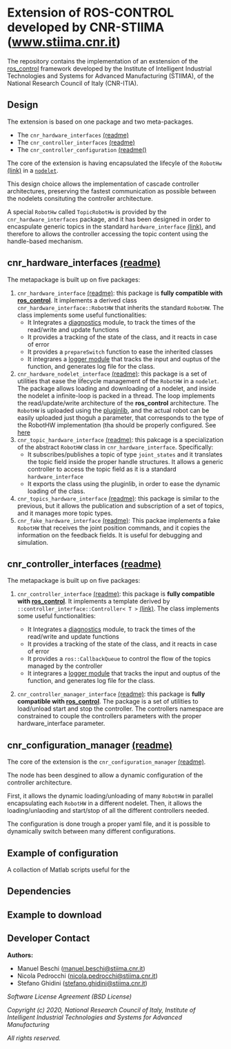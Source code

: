 # Extension of ROS-CONTROL developed by CNR-STIIMA (www.stiima.cnr.it)

The repository contains the implementation of an exstension of the [ros_control](http://wiki.ros.org/ros_control "ros_control") framework developed by the Institute of Intelligent Industrial Technologies and Systems for Advanced Manufacturing (STIIMA), of the National Research Council of Italy (CNR-ITIA).


## Design 

The extension is based on one package and two meta-packages.

* The `cnr_hardware_interfaces` [(readme)](cnr_hardware_interface/README.md)
* The `cnr_controller_interfaces` [(readme)](cnr_hardware_interface/README.md)
* The `cnr_controller_configuration` [(readme()](cnr_controller_configuration/README.md)

The core of the extension is having encapsulated the lifecyle of the `RobotHw` [(link)](https://github.com/ros-controls/ros_control/wiki/hardware_interface) in a [`nodelet`](http://wiki.ros.org/nodelet).

This design choice allows the implementation of cascade controller architectures, preserving the fastest communication as possible between the nodelets consituting the controller architecture. 

A special `RobotHw` called `TopicRobotHw` is provided by the `cnr_hardware_interfaces` package, and it has been designed in order to encaspulate generic topics in the standard `hardware_interface` [(link)](https://github.com/ros-controls/ros_control/wiki/hardware_interface), and therefore to allows the controller accessing the topic content using the handle-based mechanism.  


## cnr_hardware_interfaces [(readme)](cnr_hardware_interfaces/README.md)

The metapackage is built up on five packages: 

1. `cnr_hardware_interface` [(readme)](cnr_hardware_interfaces/cnr_hardware_interface/README.md): this package is **fully compatible with [ros_control](http://wiki.ros.org/ros_control "ros_control")**. It implements a derived class  `cnr_hardware_interface::RobotHW` that inherits the standard `RobotHW`. The class implements some useful functionalities: 
    - It Integrates a [diagnostics](http://wiki.ros.org/diagnostics) module, to track the times of the read/write and update functions 
    - It provides a tracking of the state of the class, and it reacts in case of error
    - It provides a `prepareSwitch` function to ease the inherited classes
    - It integrares a [logger module](www.www) that tracks the input and ouptus of the function, and generates log file for the class. 
2. `cnr_hardware_nodelet_interface` [(readme)](cnr_hardware_interfaces/cnr_hardware_nodelet_interface/README.md): this package is a set of utilities that ease the lifecycle management of the `RobotHW` in a `nodelet`. The package allows loading and downloading of a nodelet, and inside the nodelet a infinite-loop is packed in a thread. The loop implements the read/update/write architecture of the **ros_control** architecture. The `RobotHW` is uploaded using the [pluginlib](http://wiki.ros.org/pluginlib), and the actual robot can be easily uploaded just thoguh a parameter, that corresponds to the type of the RobotHW implementation (tha should be properly configured. See [here](cnr_hardware_interfaces/cnr_hardware_interface/README.md)
3. `cnr_topic_hardware_interface` [(readme)](cnr_hardware_interfaces/cnr_topic_hardware_interface/README.md): this pakcage is a specialization of the abstract `RobotHW` class in `cnr_hardware_interface`. Specifically: 
   - It subscribes/publishes a topic of type `joint_states` and it translates the topic field inside the proper handle structures. It allows a generic controller to access the topic field as it is a standard `hardware_interface`
   - It exports the class using the pluginlib, in order to ease the dynamic loading of the class. 
4. `cnr_topics_hardware_interface` [(readme)](cnr_hardware_interfaces/cnr_topics_hardware_interface/README.md): this package is similar to the previous, but it allows the publication and subscription of a set of topics, and it manages more topic types. 
5. `cnr_fake_hardware_interface` [(readme)](cnr_hardware_interfaces/cnr_fake_hardware_interface/README.md): This packae implements a fake `RobotHW` that receives the joint position commands, and it copies the information on the feedback fields. It is useful for debugging and simulation.

## cnr_controller_interfaces [(readme)](cnr_controller_interfaces/README.md)


The metapackage is built up on five packages: 

1. `cnr_controller_interface` [(readme)](cnr_controller_interfaces/cnr_controller_interface/README.md): this package is **fully compatible with [ros_control](http://wiki.ros.org/ros_control "ros_control")**. It implements a  template derived by  `::controller_interface::Controller< T >` [(link)](https://github.com/ros-controls/ros_control/blob/noetic-devel/controller_interface/include/controller_interface/controller.h). The class implements some useful functionalities: 
    - It Integrates a [diagnostics](http://wiki.ros.org/diagnostics) module, to track the times of the read/write and update functions 
    - It provides a tracking of the state of the class, and it reacts in case of error
    - It provides a `ros::CallbackQueue` to control the flow of the topics managed by the controller
    - It integrares a [logger module](www.www) that tracks the input and ouptus of the function, and generates log file for the class. 

2. `cnr_controller_manager_interface` [(readme)](cnr_controller_interfaces/cnr_controller_manager_interface/README.md): this package is **fully compatible with [ros_control](http://wiki.ros.org/ros_control "ros_control")**. The package is a set of utilities to load/unload start and stop the controller. The controllers namespace are constrained to couple the controllers parameters with the proper hardware_interface parameter. 



## cnr_configuration_manager [(readme)](cnr_configuration_manager/README.md)

The core of the extension is the `cnr_configuration_manager` [(readme)](cnr_configuration_manager/README.md).

The node has been desgined to allow a dynamic configuration of the controller architecture. 

First, it allows the dynamic loading/unloading of many `RobotHW` in parallel encapsulating each `RobotHW` in a different nodelet. Then, it allows the loading/unlaoding and start/stop of all the different controllers needed.

The configuration is done trough a proper yaml file, and it is possible to dynamically switch between many different configurations.

## Example of configuration

A collaction of Matlab scripts useful for the 


## Dependencies

## Example to download



## Developer Contact

**Authors:**

- Manuel Beschi (manuel.beschi@stiima.cnr.it)  
- Nicola Pedrocchi (nicola.pedrocchi@stiima.cnr.it)  
- Stefano Ghidini (stefano.ghidini@stiima.cnr.it)  


_Software License Agreement (BSD License)_

_Copyright (c) 2020, National Research Council of Italy, Institute of Intelligent Industrial Technologies and Systems for Advanced Manufacturing_

_All rights reserved._